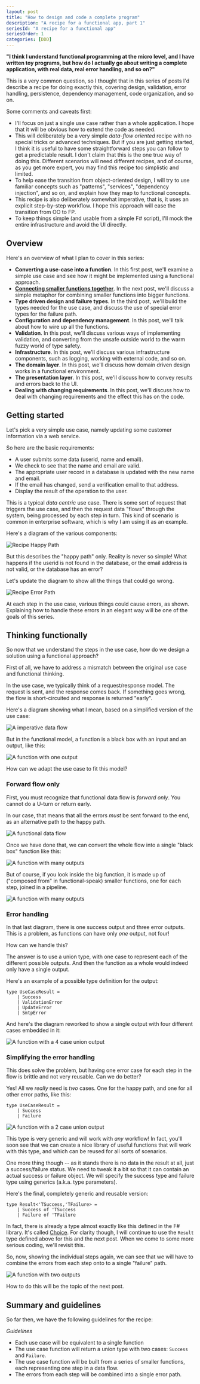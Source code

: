 ```yaml
---
layout: post
title: "How to design and code a complete program"
description: "A recipe for a functional app, part 1"
seriesId: "A recipe for a functional app"
seriesOrder: 1
categories: [DDD]
---
```



**"I think I understand functional programming at the micro level, and I have written toy programs, but how do I actually go about writing a complete application, with real data, real error handling, and so on?"**

This is a very common question, so I thought that in this series of posts I'd describe a recipe for doing exactly this, covering design, validation, error handling, persistence, dependency management, code organization, and so on.

Some comments and caveats first:

* I'll focus on just a single use case rather than a whole application. I hope that it will be obvious how to extend the code as needed.  
* This will deliberately be a very simple *data-flow oriented* recipe with no special tricks or advanced techniques. But if you are just getting started, I think it is useful to have some straightforward steps you can follow to get a predictable result. I don't claim that this is the one true way of doing this. Different scenarios will need different recipes, and of course, as you get more expert, you may find this recipe too simplistic and limited. 
* To help ease the transition from object-oriented design, I will try to use familiar concepts such as "patterns", "services", "dependency injection", and so on, and explain how they map to functional concepts. 
* This recipe is also deliberately somewhat imperative, that is, it uses an explicit step-by-step workflow. I hope this approach will ease the transition from OO to FP.
* To keep things simple (and usable from a simple F# script), I'll mock the entire infrastructure and avoid the UI directly.


## Overview

Here's an overview of what I plan to cover in this series:

* **Converting a use-case into a function**. In this first post, we'll examine a simple use case and see how it might be implemented using a functional approach.
* **[Connecting smaller functions together](../posts/recipe-part2.md)**. In the next post, we'll discuss a simple metaphor for combining smaller functions into bigger functions.
* **Type driven design and failure types**. In the third post, we'll build the types needed for the use case, and discuss the use of special error types for the failure path.
* **Configuration and dependency management**. In this post, we'll talk about how to wire up all the functions.
* **Validation**. In this post, we'll discuss various ways of implementing validation, and converting from the unsafe outside world to the warm fuzzy world of type safety.
* **Infrastructure**. In this post, we'll discuss various infrastructure components, such as logging, working with external code, and so on.
* **The domain layer**.  In this post, we'll discuss how domain driven design works in a functional environment.
* **The presentation layer**.  In this post, we'll discuss how to convey results and errors back to the UI.
* **Dealing with changing requirements**. In this post, we'll discuss how to deal with changing requirements and the effect this has on the code.


## Getting started

Let's pick a very simple use case, namely updating some customer information via a web service. 

So here are the basic requirements:

* A user submits some data (userid, name and email).
* We check to see that the name and email are valid.
* The appropriate user record in a database is updated with the new name and email.
* If the email has changed, send a verification email to that address.
* Display the result of the operation to the user.

This is a typical *data centric* use case. There is some sort of request that triggers the use case, and then the request data "flows" through the system, being processed by each step in turn.
This kind of scenario is common in enterprise software, which is why I am using it as an example. 

Here's a diagram of the various components:

![Recipe Happy Path](../assets/img/Recipe_HappyPath.png)

But this describes the "happy path" only.  Reality is never so simple! What happens if the userid is not found in the database, or the email address is not valid, or the database has an error?

Let's update the diagram to show all the things that could go wrong.

![Recipe Error Path](../assets/img/Recipe_ErrorPath.png)

At each step in the use case, various things could cause errors, as shown.  Explaining how to handle these errors in an elegant way will be one of the goals of this series.


## Thinking functionally 

So now that we understand the steps in the use case, how do we design a solution using a functional approach?

First of all, we have to address a mismatch between the original use case and functional thinking.

In the use case, we typically think of a request/response model.  The request is sent, and the response comes back.  If something goes wrong, the flow is short-circuited and response is returned "early".

Here's a diagram showing what I mean, based on a simplified version of the use case:

![A imperative data flow](../assets/img/Recipe_ResponseBack.png)

But in the functional model, a function is a black box with an input and an output, like this:

![A function with one output](../assets/img/Recipe_Function1.png)

How can we adapt the use case to fit this model?

### Forward flow only

First, you must recognize that functional data flow is *forward only*. You cannot do a U-turn or return early.

In our case, that means that all the errors *must* be sent forward to the end, as an alternative path to the happy path.

![A functional data flow](../assets/img/Recipe_ResponseForward.png)

Once we have done that, we can convert the whole flow into a single "black box" function like this:

![A function with many outputs](../assets/img/Recipe_FunctionMany.png)

But of course, if you look inside the big function, it is made up of ("composed from" in functional-speak) smaller functions, one for each step, joined in a pipeline.

![A function with many outputs](../assets/img/Recipe_FunctionMany2.png)


### Error handling

In that last diagram, there is one success output and three error outputs.  This is a problem, as functions can have only *one* output, not four!

How can we handle this?

The answer is to use a union type, with one case to represent each of the different possible outputs. And then the function as a whole would indeed only have a single output.

Here's an example of a possible type definition for the output:

```
type UseCaseResult = 
    | Success
    | ValidationError 
    | UpdateError 
    | SmtpError 
```

And here's the diagram reworked to show a single output with four different cases embedded in it:

![A function with a 4 case union output](../assets/img/Recipe_Function_Union4.png)

### Simplifying the error handling

This does solve the problem, but having one error case for each step in the flow is brittle and not very reusable. Can we do better?

Yes! All we *really* need is *two* cases. One for the happy path, and one for all other error paths, like this:

```
type UseCaseResult = 
    | Success 
    | Failure
```

![A function with a 2 case union output](../assets/img/Recipe_Function_Union2.png)

This type is very generic and will work with *any* workflow!  In fact, you'll soon see that we can create a nice library of useful functions that will work with this type, and which can be reused for all sorts of scenarios.

One more thing though -- as it stands there is no data in the result at all, just a success/failure status. We need to tweak it a bit so that it can contain an actual success or failure object. We will specify the success type and failure type using generics (a.k.a. type parameters).

Here's the final, completely generic and reusable version:

```
type Result<'TSuccess,'TFailure> = 
    | Success of 'TSuccess
    | Failure of 'TFailure
```

In fact, there is already a type almost exactly like this defined in the F# library. It's called [Choice](http://msdn.microsoft.com/en-us/library/ee353439.aspx). For clarity though, I will continue to use the `Result` type defined above for this and the next post.  When we come to some more serious coding, we'll revisit this.

So, now, showing the individual steps again, we can see that we will have to combine the errors from each step onto to a single "failure" path.

![A function with two outputs](../assets/img/Recipe_Function_ErrorTrack.png)

How to do this will be the topic of the next post.

## Summary and guidelines

So far then, we have the following guidelines for the recipe:

*Guidelines*

* Each use case will be equivalent to a single function
* The use case function will return a union type with two cases: `Success` and `Failure`.
* The use case function will be built from a series of smaller functions, each representing one step in a data flow.
* The errors from each step will be combined into a single error path.

